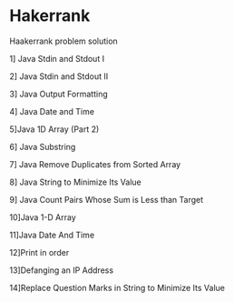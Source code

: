 # Hakerrank
Haakerrank problem solution

1] Java Stdin and Stdout I

2] Java Stdin and Stdout II 

3] Java Output Formatting

4] Java Date and Time

5]Java 1D Array (Part 2)    

6] Java Substring
 
7] Java Remove Duplicates from Sorted Array

8] Java String to Minimize Its Value

9] Java Count Pairs Whose Sum is Less than Target

10]Java 1-D Array

11]Java Date And Time

12]Print in order

13]Defanging an IP Address

14]Replace Question Marks in String to Minimize Its Value
